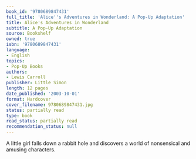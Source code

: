 ```yaml
---
book_id: '9780689847431'
full_title: 'Alice''s Adventures in Wonderland: A Pop-Up Adaptation'
title: Alice's Adventures in Wonderland
subtitle: A Pop-Up Adaptation
source: Bookshelf
owned: true
isbn: '9780689847431'
language:
- English
topics:
- Pop-Up Books
authors:
- Lewis Carroll
publisher: Little Simon
length: 12 pages
date_published: '2003-10-01'
format: Hardcover
cover_filename: 9780689847431.jpg
status: partially read
type: book
read_status: partially read
recommendation_status: null
---
```

A little girl falls down a rabbit hole and discovers a world of nonsensical and amusing characters.
